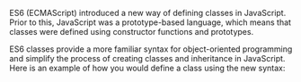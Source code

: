 ES6 (ECMAScript) introduced a new way of defining classes in JavaScript. Prior to this, JavaScript was a prototype-based language, which means that classes were defined using constructor functions and prototypes.

ES6 classes provide a more familiar syntax for object-oriented programming and simplify the process of creating classes and inheritance in JavaScript. Here is an example of how you would define a class using the new syntax:
